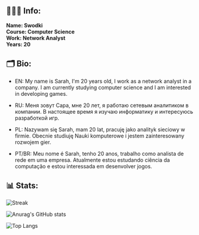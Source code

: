 ## 👩‍👧‍👦 Info:

**Name: Swodki** \
**Course: Computer Science** \
**Work: Network Analyst** \
**Years: 20**

## 🗂️ Bio:

- EN: My name is Sarah, I'm 20 years old, I work as a network analyst in a company. I am currently studying computer science and I am interested in developing games.

- RU: Меня зовут Сара, мне 20 лет, я работаю сетевым аналитиком в компании. В настоящее время я изучаю информатику и интересуюсь разработкой игр.

- PL: Nazywam się Sarah, mam 20 lat, pracuję jako analityk sieciowy w firmie. Obecnie studiuję Nauki komputerowe i jestem zainteresowany rozwojem gier.

- PT/BR: Meu nome é Sarah, tenho 20 anos, trabalho como analista de rede em uma empresa. Atualmente estou estudando ciência da computação e estou interessada em desenvolver jogos.

## 📊 Stats:
 
![Streak](https://github-readme-streak-stats.herokuapp.com/?user=Swodki&theme=ambient_gradient&hide_border=true)

![Anurag's GitHub stats](https://github-readme-stats.vercel.app/api?username=swodki&show_icons=true&theme=ambient_gradient&hide_border=true)

![Top Langs](https://github-readme-stats.vercel.app/api/top-langs/?username=swodki&layout=donut&theme=ambient_gradient&hide_border=true)
